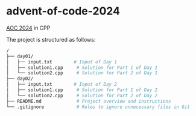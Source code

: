 # advent-of-code-2024

[AOC 2024](https://adventofcode.com/2024) in CPP

The project is structured as follows:

```bash
/
├── day01/
│   ├── input.txt        # Input of Day 1
│   ├── solution1.cpp     # Solution for Part 1 of Day 1
│   └── solution2.cpp     # Solution for Part 2 of Day 1
├── day02/
│   ├── input.txt        # Input of Day 2
│   ├── solution1.cpp     # Solution for Part 1 of Day 2
│   └── solution2.cpp     # Solution for Part 2 of Day 2
├── README.md             # Project overview and instructions
└── .gitignore            # Rules to ignore unnecessary files in Git
```

